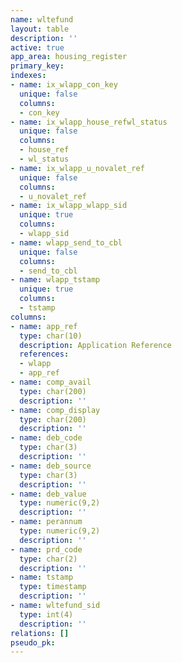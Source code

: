 ```yaml
---
name: wltefund
layout: table
description: ''
active: true
app_area: housing_register
primary_key: 
indexes:
- name: ix_wlapp_con_key
  unique: false
  columns:
  - con_key
- name: ix_wlapp_house_refwl_status
  unique: false
  columns:
  - house_ref
  - wl_status
- name: ix_wlapp_u_novalet_ref
  unique: false
  columns:
  - u_novalet_ref
- name: ix_wlapp_wlapp_sid
  unique: true
  columns:
  - wlapp_sid
- name: wlapp_send_to_cbl
  unique: false
  columns:
  - send_to_cbl
- name: wlapp_tstamp
  unique: true
  columns:
  - tstamp
columns:
- name: app_ref
  type: char(10)
  description: Application Reference
  references:
  - wlapp
  - app_ref
- name: comp_avail
  type: char(200)
  description: ''
- name: comp_display
  type: char(200)
  description: ''
- name: deb_code
  type: char(3)
  description: ''
- name: deb_source
  type: char(3)
  description: ''
- name: deb_value
  type: numeric(9,2)
  description: ''
- name: perannum
  type: numeric(9,2)
  description: ''
- name: prd_code
  type: char(2)
  description: ''
- name: tstamp
  type: timestamp
  description: ''
- name: wltefund_sid
  type: int(4)
  description: ''
relations: []
pseudo_pk: 
---
```


